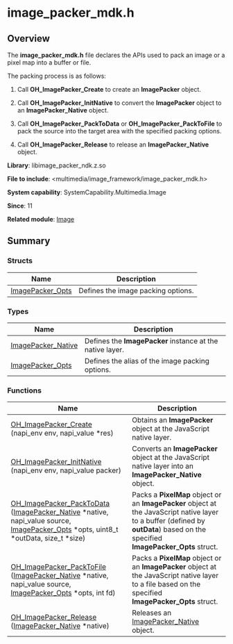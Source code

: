 # image_packer_mdk.h


## Overview

The **image_packer_mdk.h** file declares the APIs used to pack an image or a pixel map into a buffer or file.

The packing process is as follows:

1. Call **OH_ImagePacker_Create** to create an **ImagePacker** object.

2. Call **OH_ImagePacker_InitNative** to convert the **ImagePacker** object to an **ImagePacker_Native** object.

3. Call **OH_ImagePacker_PackToData** or **OH_ImagePacker_PackToFile** to pack the source into the target area with the specified packing options.

4. Call **OH_ImagePacker_Release** to release an **ImagePacker_Native** object.

**Library**: libimage_packer_ndk.z.so

**File to include**: &lt;multimedia/image_framework/image_packer_mdk.h&gt;

**System capability**: SystemCapability.Multimedia.Image

**Since**: 11

**Related module**: [Image](image.md)


## Summary


### Structs

| Name| Description| 
| -------- | -------- |
| [ImagePacker_Opts](_image_packer___opts__.md) | Defines the image packing options.| 


### Types

| Name| Description| 
| -------- | -------- |
| [ImagePacker_Native](image.md#imagepacker_native) | Defines the **ImagePacker** instance at the native layer.| 
| [ImagePacker_Opts](image.md#imagepacker_opts) | Defines the alias of the image packing options.| 


### Functions

| Name| Description| 
| -------- | -------- |
| [OH_ImagePacker_Create](image.md#oh_imagepacker_create) (napi_env env, napi_value \*res) | Obtains an **ImagePacker** object at the JavaScript native layer.| 
| [OH_ImagePacker_InitNative](image.md#oh_imagepacker_initnative) (napi_env env, napi_value packer) | Converts an **ImagePacker** object at the JavaScript native layer into an **ImagePacker_Native** object.| 
| [OH_ImagePacker_PackToData](image.md#oh_imagepacker_packtodata) ([ImagePacker_Native](image.md#imagepacker_native) \*native, napi_value source, [ImagePacker_Opts](image.md#imagepacker_opts) \*opts, uint8_t \*outData, size_t \*size) | Packs a **PixelMap** object or an **ImagePacker** object at the JavaScript native layer to a buffer (defined by **outData**) based on the specified **ImagePacker_Opts** struct.| 
| [OH_ImagePacker_PackToFile](image.md#oh_imagepacker_packtofile) ([ImagePacker_Native](image.md#imagepacker_native) \*native, napi_value source, [ImagePacker_Opts](image.md#imagepacker_opts) \*opts, int fd) | Packs a **PixelMap** object or an **ImagePacker** object at the JavaScript native layer to a file based on the specified **ImagePacker_Opts** struct.| 
| [OH_ImagePacker_Release](image.md#oh_imagepacker_release) ([ImagePacker_Native](image.md#imagepacker_native) \*native) | Releases an [ImagePacker_Native](image.md#imagepacker_native) object.| 
